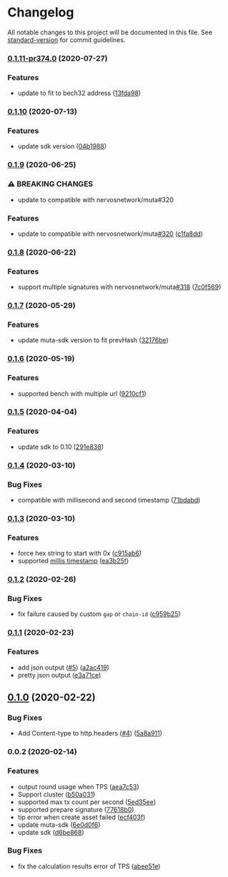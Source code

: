 # Changelog

All notable changes to this project will be documented in this file. See [standard-version](https://github.com/conventional-changelog/standard-version) for commit guidelines.

### [0.1.11-pr374.0](https://github.com/nervosnetwork/muta-benchmark/compare/v0.1.10...v0.1.11-pr374.0) (2020-07-27)


### Features

* update to fit to bech32 address ([13fda98](https://github.com/nervosnetwork/muta-benchmark/commit/13fda98d62485a5c34a6042d583c262ad4f3b62c))

### [0.1.10](https://github.com/nervosnetwork/muta-benchmark/compare/v0.1.9...v0.1.10) (2020-07-13)


### Features

* update sdk version ([04b1988](https://github.com/nervosnetwork/muta-benchmark/commit/04b1988721766c1f971e0ac8cda00fbc0be36e09))

### [0.1.9](https://github.com/nervosnetwork/muta-benchmark/compare/v0.1.8...v0.1.9) (2020-06-25)


### ⚠ BREAKING CHANGES

* update to compatible with nervosnetwork/muta#320

### Features

* update to compatible with nervosnetwork/muta[#320](https://github.com/nervosnetwork/muta-benchmark/issues/320) ([c1fa8dd](https://github.com/nervosnetwork/muta-benchmark/commit/c1fa8ddf3d22da49cdb6a959586b9eab85b7efb7))

### [0.1.8](https://github.com/nervosnetwork/muta-benchmark/compare/v0.1.7...v0.1.8) (2020-06-22)


### Features

* support multiple signatures with  nervosnetwork/muta[#318](https://github.com/nervosnetwork/muta-benchmark/issues/318) ([7c0f569](https://github.com/nervosnetwork/muta-benchmark/commit/7c0f569a345028ade1a5f73a8b570f3e485a9f11))

### [0.1.7](https://github.com/homura/muta-benchmark/compare/v0.1.6...v0.1.7) (2020-05-29)


### Features

* update muta-sdk version to fit prevHash ([32176be](https://github.com/homura/muta-benchmark/commit/32176bea2703243b64e8cf95804cd52dac4cbabe))

### [0.1.6](https://github.com/homura/muta-benchmark/compare/v0.1.5...v0.1.6) (2020-05-19)


### Features

* supported bench with multiple url ([9210cf1](https://github.com/homura/muta-benchmark/commit/9210cf15909bd4b989978b9960b3bc9c4d0e33a6))

### [0.1.5](https://github.com/homura/muta-benchmark/compare/v0.1.4...v0.1.5) (2020-04-04)


### Features

* update sdk to 0.10 ([291e838](https://github.com/homura/muta-benchmark/commit/291e8380d880b2d94eba355373ef51c277a8c5cd))

### [0.1.4](https://github.com/homura/muta-benchmark/compare/v0.1.3...v0.1.4) (2020-03-10)


### Bug Fixes

* compatible with millisecond and second timestamp ([71bdabd](https://github.com/homura/muta-benchmark/commit/71bdabd33fdd9ad653a1b1c2132b3c1e0ad6b1d0))

### [0.1.3](https://github.com/homura/muta-benchmark/compare/v0.1.2...v0.1.3) (2020-03-10)


### Features

* force hex string to start with 0x ([c915ab6](https://github.com/homura/muta-benchmark/commit/c915ab6e5aadee9653eea81e05c97e92c461d4fa))
* supported [millis timestamp](https://github.com/nervosnetwork/muta/pull/216) ([ea3b25f](https://github.com/homura/muta-benchmark/commit/ea3b25f655cc00779d097a7e53bacc52b4e52724))

### [0.1.2](https://github.com/homura/muta-benchmark/compare/v0.1.1...v0.1.2) (2020-02-26)


### Bug Fixes

* fix failure caused by custom `gap` or `chain-id` ([c959b25](https://github.com/homura/muta-benchmark/commit/c959b254ed58555daf2e1d5ddfbc9b7fd9bccafe))

### [0.1.1](https://github.com/homura/muta-benchmark/compare/v0.1.0...v0.1.1) (2020-02-23)


### Features

* add json output ([#5](https://github.com/homura/muta-benchmark/issues/5)) ([a2ac419](https://github.com/homura/muta-benchmark/commit/a2ac4190a55d703af8f4535f6e3c6bc4ede4958c))
* pretty json output ([e3a71ce](https://github.com/homura/muta-benchmark/commit/e3a71ceaf3cf03babe42e7983a61deed23c776c8))

## [0.1.0](https://github.com/homura/muta-benchmark/compare/v0.0.2...v0.1.0) (2020-02-22)


### Bug Fixes

* Add Content-type to http.headers ([#4](https://github.com/homura/muta-benchmark/issues/4)) ([5a8a911](https://github.com/homura/muta-benchmark/commit/5a8a9118bc45554464a21cfc651789150faf63bc))

### 0.0.2 (2020-02-14)


### Features

* output round usage when TPS ([aea7c53](https://github.com/homura/muta-benchmark/commit/aea7c53f677ddc4ed2356e8edda56d614d13e0e1))
* Support cluster ([b50a031](https://github.com/homura/muta-benchmark/commit/b50a03109fd1f3d1e7a71ddf454c1752f3f483cd))
* supported max tx count per second ([5ed35ee](https://github.com/homura/muta-benchmark/commit/5ed35eed64308311a171540194504f7cf702f6df))
* supported prepare signature ([77618b0](https://github.com/homura/muta-benchmark/commit/77618b005d4c34ee5311c37d28648f856ebf3f04))
* tip error when create asset failed ([ecf403f](https://github.com/homura/muta-benchmark/commit/ecf403f97ea85a9b57eeb69d33441d26be4c3141))
* update muta-sdk ([6e0d0f6](https://github.com/homura/muta-benchmark/commit/6e0d0f6d06844879a82d2255e4b972193ce3029d))
* update sdk ([d6be868](https://github.com/homura/muta-benchmark/commit/d6be868549072508c5999f1c958ae4c220a7c7e0))


### Bug Fixes

* fix the calculation results error of TPS ([abee51e](https://github.com/homura/muta-benchmark/commit/abee51e6b939aebaa015def95ce40e909d768250))
